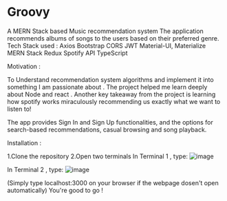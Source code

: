 # Groovy
A MERN Stack based Music recommendation system
The application recommends albums of songs to the users based on their preferred genre.
Tech Stack used :
Axios
Bootstrap
CORS
JWT
Material-UI, Materialize
MERN Stack
Redux
Spotify API
TypeScript



Motivation :

To Understand recommendation system algorithms and implement it into something I am passionate about . The project helped me learn deeply about Node and react . Another key takeaway from the project is learning how spotify works miraculously recommending us exactly what we want to listen to!

The app provides Sign In and Sign Up functionalities, and the options for search-based recommendations, casual browsing and song playback.

Installation :

1.Clone the repository
2.Open two terminals 
In Terminal 1 , type:
![image](https://user-images.githubusercontent.com/84218189/170879323-9b609967-34c2-436b-bac8-70fdfbe02c02.png)







In Terminal 2 , type:
![image](https://user-images.githubusercontent.com/84218189/170879384-5c3f8148-8d1c-4703-b630-5b7f5903d3b6.png)

(Simply type localhost:3000 on your browser if the webpage dosen't open automatically)
You're good to go !

